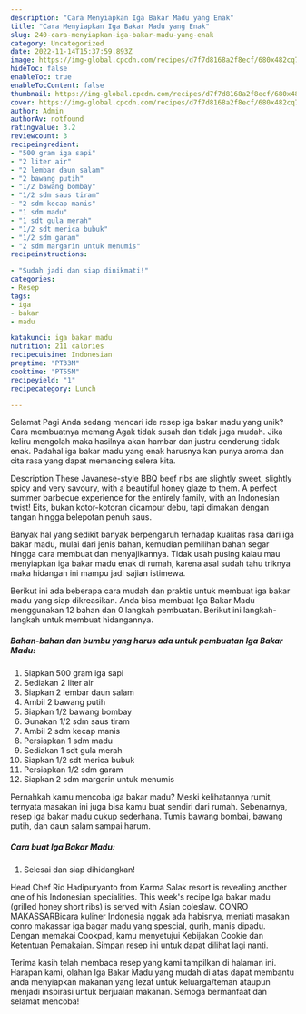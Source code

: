 ```yaml
---
description: "Cara Menyiapkan Iga Bakar Madu yang Enak"
title: "Cara Menyiapkan Iga Bakar Madu yang Enak"
slug: 240-cara-menyiapkan-iga-bakar-madu-yang-enak
category: Uncategorized
date: 2022-11-14T15:37:59.893Z
image: https://img-global.cpcdn.com/recipes/d7f7d8168a2f8ecf/680x482cq70/iga-bakar-madu-foto-resep-utama.jpg
hideToc: false
enableToc: true
enableTocContent: false
thumbnail: https://img-global.cpcdn.com/recipes/d7f7d8168a2f8ecf/680x482cq70/iga-bakar-madu-foto-resep-utama.jpg
cover: https://img-global.cpcdn.com/recipes/d7f7d8168a2f8ecf/680x482cq70/iga-bakar-madu-foto-resep-utama.jpg
author: Admin
authorAv: notfound
ratingvalue: 3.2
reviewcount: 3
recipeingredient:
- "500 gram iga sapi"
- "2 liter air"
- "2 lembar daun salam"
- "2 bawang putih"
- "1/2 bawang bombay"
- "1/2 sdm saus tiram"
- "2 sdm kecap manis"
- "1 sdm madu"
- "1 sdt gula merah"
- "1/2 sdt merica bubuk"
- "1/2 sdm garam"
- "2 sdm margarin untuk menumis"
recipeinstructions:

- "Sudah jadi dan siap dinikmati!"
categories:
- Resep
tags:
- iga
- bakar
- madu

katakunci: iga bakar madu 
nutrition: 211 calories
recipecuisine: Indonesian
preptime: "PT33M"
cooktime: "PT55M"
recipeyield: "1"
recipecategory: Lunch

---
```



Selamat Pagi Anda sedang mencari ide resep iga bakar madu yang unik? Cara membuatnya memang Agak tidak susah dan tidak juga mudah. Jika keliru mengolah maka hasilnya akan hambar dan justru cenderung tidak enak. Padahal iga bakar madu yang enak harusnya kan punya aroma dan cita rasa yang dapat memancing selera kita.


Description These Javanese-style BBQ beef ribs are slightly sweet, slightly spicy and very savoury, with a beautiful honey glaze to them. A perfect summer barbecue experience for the entirely family, with an Indonesian twist! Eits, bukan kotor-kotoran dicampur debu, tapi dimakan dengan tangan hingga belepotan penuh saus.

Banyak hal yang sedikit banyak berpengaruh terhadap kualitas rasa dari iga bakar madu, mulai dari jenis bahan, kemudian pemilihan bahan segar hingga cara membuat dan menyajikannya. Tidak usah pusing kalau mau menyiapkan iga bakar madu enak di rumah, karena asal sudah tahu triknya maka hidangan ini mampu jadi sajian istimewa.


Berikut ini ada beberapa cara mudah dan praktis untuk membuat iga bakar madu yang siap dikreasikan. Anda bisa membuat Iga Bakar Madu menggunakan 12 bahan dan 0 langkah pembuatan. Berikut ini langkah-langkah untuk membuat hidangannya.

<!--inarticleads1-->

##### Bahan-bahan dan bumbu yang harus ada untuk pembuatan Iga Bakar Madu:

1. Siapkan 500 gram iga sapi
1. Sediakan 2 liter air
1. Siapkan 2 lembar daun salam
1. Ambil 2 bawang putih
1. Siapkan 1/2 bawang bombay
1. Gunakan 1/2 sdm saus tiram
1. Ambil 2 sdm kecap manis
1. Persiapkan 1 sdm madu
1. Sediakan 1 sdt gula merah
1. Siapkan 1/2 sdt merica bubuk
1. Persiapkan 1/2 sdm garam
1. Siapkan 2 sdm margarin untuk menumis


Pernahkah kamu mencoba iga bakar madu? Meski kelihatannya rumit, ternyata masakan ini juga bisa kamu buat sendiri dari rumah. Sebenarnya, resep iga bakar madu cukup sederhana. Tumis bawang bombai, bawang putih, dan daun salam sampai harum. 

<!--inarticleads2-->

##### Cara buat Iga Bakar Madu:


1. Selesai dan siap dihidangkan!

Head Chef Rio Hadipuryanto from Karma Salak resort is revealing another one of his Indonesian specialities. This week&#39;s recipe Iga bakar madu (grilled honey short ribs) is served with Asian coleslaw. CONRO MAKASSARBicara kuliner Indonesia nggak ada habisnya, meniati masakan conro makassar iga bagar madu yang spescial, gurih, manis dipadu. Dengan memakai Cookpad, kamu menyetujui Kebijakan Cookie dan Ketentuan Pemakaian. Simpan resep ini untuk dapat dilihat lagi nanti. 

Terima kasih telah membaca resep yang kami tampilkan di halaman ini. Harapan kami, olahan Iga Bakar Madu yang mudah di atas dapat membantu anda menyiapkan makanan yang lezat untuk keluarga/teman ataupun menjadi inspirasi untuk berjualan makanan. Semoga bermanfaat dan selamat mencoba!
